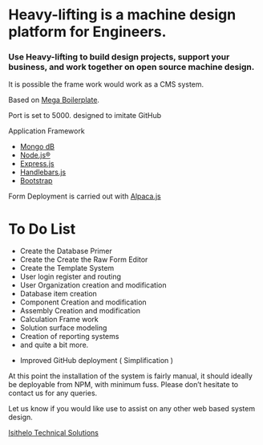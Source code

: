 <h1> 
Heavy-lifting is a machine design platform for Engineers.
</h1>
<h3> 
Use Heavy-lifting to build design projects, support your business, and work together on open source machine design.
</h3>
<p>It is possible the frame work would work as a CMS system.</p>

Based on <a href="https://github.com/sahat/megaboilerplate">Mega Boilerplate</a>.

Port is set to 5000.
designed to imitate GitHub

Application Framework
<ul>
<li><a href="https://www.mongodb.com/" target="_blank">Mongo dB</a></li>
<li><a href="https://nodejs.org/en/" target="_blank">Node.js®</a></li>
<li><a href="http://expressjs.com/" target="_blank">Express.js</a></li>
<li><a href="http://handlebarsjs.com/" target="_blank">Handlebars.js</a></li>
<li><a href="http://getbootstrap.com/" target="_blank">Bootstrap</a></li>
</ul>
Form Deployment is carried out with <a href="http://www.alpacajs.org/" target="_blank">Alpaca.js</a>

<h1>To Do List</h1>
<ul>
  <li>Create the Database Primer</li>
  <li>Create the Create the Raw Form Editor</li>
  <li>Create the Template System</li>
  <li>User login register and routing</li>
  <li>User Organization creation and modification</li>
  <li>Database item creation</li>
  <li>Component Creation and modification</li>
  <li>Assembly Creation and modification</li>
  <li>Calculation Frame work</li>
  <li>Solution surface modeling</li>
  <li>Creation of reporting systems</li>
  <li>and quite a bit more.</li>
</ul>

<ul>
  <li>Improved GitHub deployment ( Simplification )</li>
</ul>

<p>
At this point the installation of the system is fairly manual, it should ideally be deployable from NPM, with minimum fuss. Please don’t hesitate to contact us for any queries.
</p>


<p>Let us know if you would like use to assist on any other web based system design.</p>
<a href="http://www.isithelo.com/" target="_blank">Isithelo Technical Solutions</a>
 
